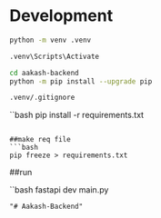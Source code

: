 # Development
```bash
python -m venv .venv
```
```bash
.venv\Scripts\Activate
```
```bash
cd aakash-backend
python -m pip install --upgrade pip

.venv/.gitignore
```

``bash
pip install -r requirements.txt
```

##make req file
```bash
pip freeze > requirements.txt
```

##run 

``bash
fastapi dev main.py
```
"# Aakash-Backend" 
